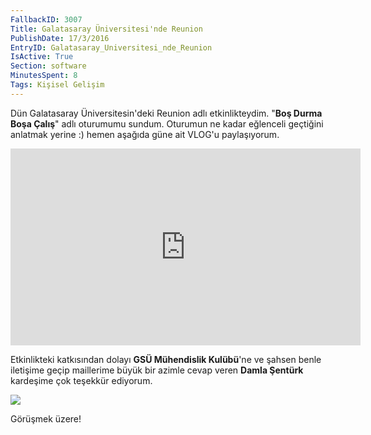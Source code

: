 ```yaml
---
FallbackID: 3007
Title: Galatasaray Üniversitesi'nde Reunion
PublishDate: 17/3/2016
EntryID: Galatasaray_Universitesi_nde_Reunion
IsActive: True
Section: software
MinutesSpent: 8
Tags: Kişisel Gelişim
---
```

Dün Galatasaray Üniversitesin'deki Reunion adlı etkinlikteydim. "**Boş Durma Boşa Çalış**" adlı oturumumu sundum. Oturumun ne kadar eğlenceli geçtiğini anlatmak yerine :) hemen aşağıda güne ait VLOG'u paylaşıyorum. <iframe width="560" height="315" src="https://www.youtube.com/embed/uQgckeqqIrk" frameborder="0" allowfullscreen></iframe>Etkinlikteki katkısından dolayı **GSÜ Mühendislik Kulübü**'ne ve şahsen benle iletişime geçip maillerime büyük bir azimle cevap veren **Damla Şentürk** kardeşime çok teşekkür ediyorum. ![](http://blob.daron.yondem.com/assets/3007/galatasaray-universitesi.jpg)Görüşmek üzere!

